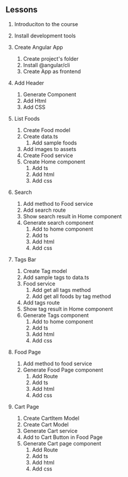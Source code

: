 ##  Lessons
1. Introduciton to the course
2. Install development tools
3. Create Angular App
   1. Create project's folder
   2. Install @angular/cli
   3. Create App as frontend

4. Add Header
   1. Generate Component
   2. Add Html
   3. Add CSS

5. List Foods
    1. Create Food model
    2. Create data.ts
       1. Add sample foods
    3. Add images to assets
    4. Create Food service
    5. Create Home component
       1. Add ts
       2. Add html
       3. Add css

6. Search
   1. Add method to Food service
   2. Add search route
   3. Show search result in Home component
   4. Generate search component
      1. Add to home component
      2. Add ts
      3. Add html
      4. Add css
   
7. Tags Bar
   1. Create Tag model
   2. Add sample tags to data.ts
   3. Food service
      1. Add get all tags method
      2. Add get all foods by tag method
   4. Add tags route
   5. Show tag result in Home component
   6. Generate Tags component
      1. Add to home component
      2. Add ts
      3. Add html
      4. Add css

8. Food Page
   1. Add method to food service
   2. Generate Food Page component
      1. Add Route
      2. Add ts
      3. Add html
      4. Add css

8. Cart Page
   1. Create CartItem Model
   2. Create Cart Model
   3. Generate Cart service
   4. Add to Cart Button in Food Page
   5. Generate Cart page component
      1. Add Route
      2. Add ts
      3. Add html
      4. Add css
